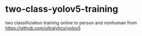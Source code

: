 # two-class-yolov5-training
two classificiation training online to person and nonhuman
from https://github.com/ultralytics/yolov5
